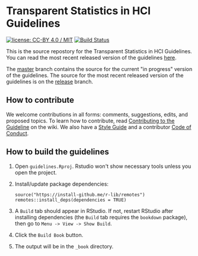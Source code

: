 # Transparent Statistics in HCI Guidelines
[![license: CC-BY 4.0 / MIT](https://img.shields.io/badge/license-CC--BY%204.0%20%2F%20MIT-blue.svg)](LICENSE.md)
[![Build Status](https://travis-ci.org/transparentstats/guidelines.svg?branch=master)](https://travis-ci.org/transparentstats/guidelines)


This is the source repostory for the Transparent Statistics in HCI Guidelines. You can read the most recent released 
version of the guidelines [here](https://transparentstats.github.io/guidelines/).

The [master](/transparentstats/guidelines/) branch contains the source for the current "in progress" version of the
guidelines. The source for the most recent released version of the guidelines is on the
[release](/transparentstats/guidelines/tree/release) branch. 


## How to contribute

We welcome contributions in all forms: comments, suggestions, edits, and proposed topics. To learn how to contribute,
read [Contributing to the Guideline](https://github.com/transparentstats/guidelines/wiki/Contributing-to-the-Guidelines)
on the wiki. We also have a [Style Guide](https://github.com/transparentstats/guidelines/wiki/Style-Guide) and a 
contributor [Code of Conduct](https://github.com/transparentstats/guidelines/wiki/Code-of-Conduct).


## How to build the guidelines

1. Open `guidelines.Rproj`. Rstudio won't show necessary tools unless you open the project.

1. Install/update package dependencies:

    ```{r}
    source("https://install-github.me/r-lib/remotes")
    remotes::install_deps(dependencies = TRUE)
    ```

1. A `Build` tab should appear in RStudio. If not, restart RStudio after installing dependencies (the `Build` tab
requires the `bookdown` package), then go to `Menu -> View -> Show Build`.

1. Click the `Build Book` button.

1. The output will be in the `_book` directory.
